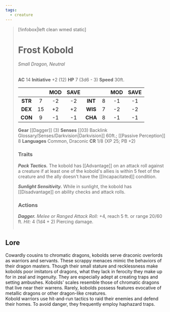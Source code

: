 ```yaml
---
tags:
  - creature
---
```

> [!infobox|left clean wmed static]
> # Frost Kobold
> *Small Dragon, Neutral*
> 
> | |
> | - |
> **AC** 14 **Initiative** +2 (12)
> **HP** 7 (3d6 - 3)
> **Speed** 30ft.
> 
> | | | MOD | SAVE | | | MOD | SAVE |
> | :-: | :-: | :-: | :-: | :-: | :-: | :-: | :-: |
> | **STR** | 7 | -2 | -2 | **INT** | 8 | -1 | -1 | 
> | **DEX** | 15 | +2| +2 | **WIS** | 7 | -2| -2 |
> | **CON** | 9 | -1 | -1 | **CHA** | 8 | -1 | -1 |
> **Gear** [[Dagger]] (3)
> **Senses** [[03) Backlink Glossary/Senses/Darkvision|Darkvision]] 60ft.; [[Passive Perception]] 8
> **Languages** Common, Draconic
> **CR** 1/8 (XP 25; PB +2)
> ### Traits
> ***Pack Tactics.*** The kobold has [[Advantage]] on an attack roll against a creature if at least one of the kobold's allies is within 5 feet of the creature and the ally doesn't have the [[Incapacitated]] condition.
> <br>
>
> ***Sunlight Sensitivity.*** While in sunlight, the kobold has [[Disadvantage]] on ability checks and attack rolls.
>### Actions
>***Dagger.*** *Melee or Ranged Attack Roll:* +4, reach 5 ft. or range 20/60 ft. *Hit:* 4 (1d4 + 2) Piercing damage.
>
> | |
> | - |

## Lore
Cowardly cousins to chromatic dragons, kobolds serve draconic overlords as warriors and servants. These scrappy menaces mimic the behaviors of their dragon masters. Though their small stature and recklessness make kobolds poor imitators of dragons, what they lack in ferocity they make up for in zeal and ingenuity. They are especially adept at creating traps and setting ambushes. Kobolds' scales resemble those of chromatic dragons that live near their warrens. Rarely, kobolds possess features evocative of metallic dragons or other dragon-like creatures.  
Kobold warriors use hit-and-run tactics to raid their enemies and defend their homes. To avoid danger, they frequently employ haphazard traps.